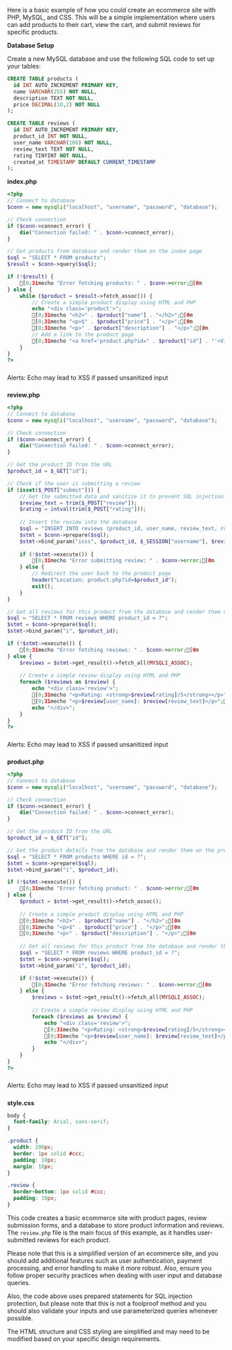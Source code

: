 


Here is a basic example of how you could create an ecommerce site with PHP, MySQL, and CSS. This will be a simple implementation where users can add products to their cart, view the cart, and submit reviews for specific products.

**Database Setup**

Create a new MySQL database and use the following SQL code to set up your tables:

```sql
CREATE TABLE products (
  id INT AUTO_INCREMENT PRIMARY KEY,
  name VARCHAR(255) NOT NULL,
  description TEXT NOT NULL,
  price DECIMAL(10,2) NOT NULL
);

CREATE TABLE reviews (
  id INT AUTO_INCREMENT PRIMARY KEY,
  product_id INT NOT NULL,
  user_name VARCHAR(100) NOT NULL,
  review_text TEXT NOT NULL,
  rating TINYINT NOT NULL,
  created_at TIMESTAMP DEFAULT CURRENT_TIMESTAMP
);
```

**index.php**

```php
<?php
// Connect to database
$conn = new mysqli("localhost", "username", "password", "database");

// Check connection
if ($conn->connect_error) {
    die("Connection failed: " . $conn->connect_error);
}

// Get products from database and render them on the index page
$sql = "SELECT * FROM products";
$result = $conn->query($sql);

if (!$result) {
    [0;31mecho "Error fetching products: " . $conn->error;[0m
} else {
    while ($product = $result->fetch_assoc()) {
        // Create a simple product display using HTML and PHP
        echo "<div class='product'>";
        [0;31mecho "<h2>" . $product["name"] . "</h2>";[0m
        [0;31mecho "<p>$" . $product["price"] . "</p>";[0m
        [0;31mecho "<p>" . $product["description"] . "</p>";[0m
        // Add a link to the product page
        [0;31mecho "<a href='product.php?id=" . $product["id"] . "'>View Product</a></div>";[0m
    }
}
?>
```
#####
Alerts:
Echo may lead to XSS if passed unsanitized input
#####

**review.php**

```php
<?php
// Connect to database
$conn = new mysqli("localhost", "username", "password", "database");

// Check connection
if ($conn->connect_error) {
    die("Connection failed: " . $conn->connect_error);
}

// Get the product ID from the URL
$product_id = $_GET["id"];

// Check if the user is submitting a review
if (isset($_POST["submit"])) {
    // Get the submitted data and sanitize it to prevent SQL injection
    $review_text = trim($_POST["review"]);
    $rating = intval(trim($_POST["rating"]));
    
    // Insert the review into the database
    $sql = "INSERT INTO reviews (product_id, user_name, review_text, rating) VALUES (?, ?, ?, ?)";
    $stmt = $conn->prepare($sql);
    $stmt->bind_param("isss", $product_id, $_SESSION["username"], $review_text, $rating);
    
    if (!$stmt->execute()) {
        [0;31mecho "Error submitting review: " . $conn->error;[0m
    } else {
        // Redirect the user back to the product page
        header("Location: product.php?id=$product_id");
        exit();
    }
}

// Get all reviews for this product from the database and render them on the review page
$sql = "SELECT * FROM reviews WHERE product_id = ?";
$stmt = $conn->prepare($sql);
$stmt->bind_param("i", $product_id);

if (!$stmt->execute()) {
    [0;31mecho "Error fetching reviews: " . $conn->error;[0m
} else {
    $reviews = $stmt->get_result()->fetch_all(MYSQLI_ASSOC);
    
    // Create a simple review display using HTML and PHP
    foreach ($reviews as $review) {
        echo "<div class='review'>";
        [0;31mecho "<p>Rating: <strong>$review[rating]/5</strong></p>";[0m
        [0;31mecho "<p>$review[user_name]: $review[review_text]</p>";[0m
        echo "</div>";
    }
}
?>
```
#####
Alerts:
Echo may lead to XSS if passed unsanitized input
#####

**product.php**

```php
<?php
// Connect to database
$conn = new mysqli("localhost", "username", "password", "database");

// Check connection
if ($conn->connect_error) {
    die("Connection failed: " . $conn->connect_error);
}

// Get the product ID from the URL
$product_id = $_GET["id"];

// Get the product details from the database and render them on the product page
$sql = "SELECT * FROM products WHERE id = ?";
$stmt = $conn->prepare($sql);
$stmt->bind_param("i", $product_id);

if (!$stmt->execute()) {
    [0;31mecho "Error fetching product: " . $conn->error;[0m
} else {
    $product = $stmt->get_result()->fetch_assoc();
    
    // Create a simple product display using HTML and PHP
    [0;31mecho "<h2>" . $product["name"] . "</h2>";[0m
    [0;31mecho "<p>$" . $product["price"] . "</p>";[0m
    [0;31mecho "<p>" . $product["description"] . "</p>";[0m
    
    // Get all reviews for this product from the database and render them on the review page
    $sql = "SELECT * FROM reviews WHERE product_id = ?";
    $stmt = $conn->prepare($sql);
    $stmt->bind_param("i", $product_id);

    if (!$stmt->execute()) {
        [0;31mecho "Error fetching reviews: " . $conn->error;[0m
    } else {
        $reviews = $stmt->get_result()->fetch_all(MYSQLI_ASSOC);
        
        // Create a simple review display using HTML and PHP
        foreach ($reviews as $review) {
            echo "<div class='review'>";
            [0;31mecho "<p>Rating: <strong>$review[rating]/5</strong></p>";[0m
            [0;31mecho "<p>$review[user_name]: $review[review_text]</p>";[0m
            echo "</div>";
        }
    }
}
?>
```
#####
Alerts:
Echo may lead to XSS if passed unsanitized input
#####

**style.css**

```css
body {
  font-family: Arial, sans-serif;
}

.product {
  width: 200px;
  border: 1px solid #ccc;
  padding: 10px;
  margin: 10px;
}

.review {
  border-bottom: 1px solid #ccc;
  padding: 10px;
}
```

This code creates a basic ecommerce site with product pages, review submission forms, and a database to store product information and reviews. The `review.php` file is the main focus of this example, as it handles user-submitted reviews for each product.

Please note that this is a simplified version of an ecommerce site, and you should add additional features such as user authentication, payment processing, and error handling to make it more robust. Also, ensure you follow proper security practices when dealing with user input and database queries.

Also, the code above uses prepared statements for SQL injection protection, but please note that this is not a foolproof method and you should also validate your inputs and use parameterized queries whenever possible.

The HTML structure and CSS styling are simplified and may need to be modified based on your specific design requirements.


